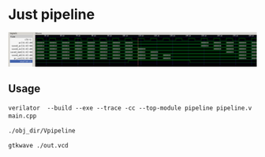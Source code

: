 # Just pipeline

![pipe](wave1.png)


## Usage

```
verilator  --build --exe --trace -cc --top-module pipeline pipeline.v main.cpp 
```
```
./obj_dir/Vpipeline
```
```
gtkwave ./out.vcd
```
